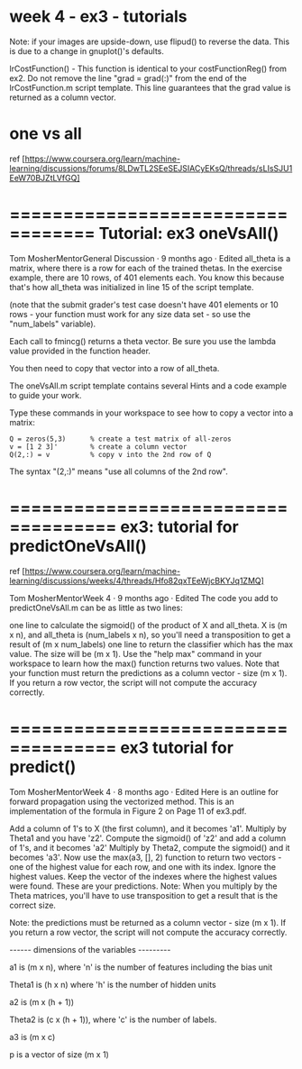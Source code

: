 week 4 - ex3 - tutorials
===

Note: if your images are upside-down, use flipud() to reverse the data. This is due to a change in gnuplot()'s defaults.

lrCostFunction() - This function is identical to your costFunctionReg() from ex2. Do not remove the line "grad = grad(:)" from the end of the lrCostFunction.m script template. This line guarantees that the grad value is returned as a column vector.

one vs all
===

ref [https://www.coursera.org/learn/machine-learning/discussions/forums/8LDwTL2SEeSEJSIACyEKsQ/threads/sLIsSJU1EeW70BJZtLVfGQ]

==================================
Tutorial: ex3 oneVsAll()
===

Tom MosherMentorGeneral Discussion · 9 months ago · Edited
all_theta is a matrix, where there is a row for each of the trained thetas. In the exercise example, there are 10 rows, of 401 elements each. You know this because that's how all_theta was initialized in line 15 of the script template.

(note that the submit grader's test case doesn't have 401 elements or 10 rows - your function must work for any size data set - so use the "num_labels" variable).

Each call to fmincg() returns a theta vector. Be sure you use the lambda value provided in the function header.

You then need to copy that vector into a row of all_theta.

The oneVsAll.m script template contains several Hints and a code example to guide your work.

Type these commands in your workspace to see how to copy a vector into a matrix:

```
Q = zeros(5,3)      % create a test matrix of all-zeros
v = [1 2 3]'        % create a column vector
Q(2,:) = v          % copy v into the 2nd row of Q
```

The syntax "(2,:)" means "use all columns of the 2nd row".

====================================
ex3: tutorial for predictOneVsAll()
===
ref [https://www.coursera.org/learn/machine-learning/discussions/weeks/4/threads/Hfo82qxTEeWjcBKYJq1ZMQ]

Tom MosherMentorWeek 4 · 9 months ago · Edited
The code you add to predictOneVsAll.m can be as little as two lines:

one line to calculate the sigmoid() of the product of X and all_theta. X is (m x n), and all_theta is (num_labels x n), so you'll need a transposition to get a result of (m x num_labels)
one line to return the classifier which has the max value. The size will be (m x 1). Use the "help max" command in your workspace to learn how the max() function returns two values.
Note that your function must return the predictions as a column vector - size (m x 1). If you return a row vector, the script will not compute the accuracy correctly.

====================================
ex3 tutorial for predict()
====
Tom MosherMentorWeek 4 · 8 months ago · Edited
Here is an outline for forward propagation using the vectorized method. This is an implementation of the formula in Figure 2 on Page 11 of ex3.pdf.

Add a column of 1's to X (the first column), and it becomes 'a1'.
Multiply by Theta1 and you have 'z2'.
Compute the sigmoid() of 'z2' and add a column of 1's, and it becomes 'a2'
Multiply by Theta2, compute the sigmoid() and it becomes 'a3'.
Now use the max(a3, [], 2) function to return two vectors - one of the highest value for each row, and one with its index. Ignore the highest values. Keep the vector of the indexes where the highest values were found. These are your predictions.
Note: When you multiply by the Theta matrices, you'll have to use transposition to get a result that is the correct size.

Note: the predictions must be returned as a column vector - size (m x 1). If you return a row vector, the script will not compute the accuracy correctly.

------ dimensions of the variables ---------

a1 is (m x n), where 'n' is the number of features including the bias unit

Theta1 is (h x n) where 'h' is the number of hidden units

a2 is (m x (h + 1))

Theta2 is (c x (h + 1)), where 'c' is the number of labels.

a3 is (m x c)

p is a vector of size (m x 1)

